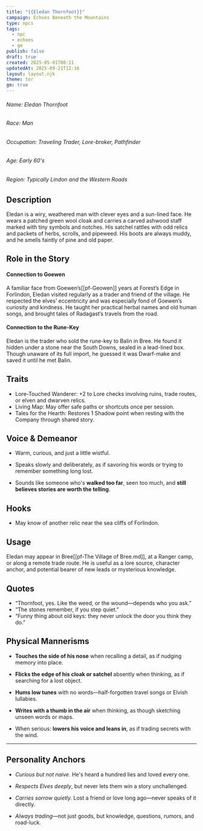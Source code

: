 ```yaml
---
title: "{{Eledan Thornfoot}}"
campaign: Echoes Beneath the Mountains
type: npcs
tags:
  - npc
  - echoes
  - gm
publish: false
draft: true
created: 2025-05-01T00:11
updatedAt: 2025-09-21T12:16
layout: layout.njk
theme: tor
gm: true
---
```

###### Name: Eledan Thornfoot
###### Race: Man
###### Occupation: Traveling Trader, Lore-broker, Pathfinder
###### Age: Early 60's
###### Region: Typically Lindon and the Western Roads

## Description
Eledan is a wiry, weathered man with clever eyes and a sun-lined face. He wears a patched green wool cloak and carries a carved ashwood staff marked with tiny symbols and notches. His satchel rattles with odd relics and packets of herbs, scrolls, and pipeweed. His boots are always muddy, and he smells faintly of pine and old paper.
## Role in the Story
#### Connection to Goewen
A familiar face from Goewen’s[[pf-Geowen]] years at Forest’s Edge in Forlindon, Eledan visited regularly as a trader and friend of the village. He respected the elves’ eccentricity and was especially fond of Goewen’s curiosity and kindness. He taught her practical herbal names and old human songs, and brought tales of Radagast’s travels from the road.
#### Connection to the Rune-Key
Eledan is the trader who sold the rune-key to Balin in Bree. He found it hidden under a stone near the South Downs, sealed in a lead-lined box. Though unaware of its full import, he guessed it was Dwarf-make and saved it until he met Balin.
## Traits
- Lore-Touched Wanderer: +2 to Lore checks involving ruins, trade routes, or elven and dwarven relics.  
- Living Map: May offer safe paths or shortcuts once per session.  
- Tales for the Hearth: Restores 1 Shadow point when resting with the Company through shared story.
## Voice & Demeanor

- Warm, curious, and just a little wistful.

- Speaks slowly and deliberately, as if savoring his words or trying to remember something long lost.

- Sounds like someone who's **walked too far**, seen too much, and **still believes stories are worth the telling**.
## Hooks
- May know of another relic near the sea cliffs of Forlindon.
## Usage
Eledan may appear in Bree[[pf-The Village of Bree.md]], at a Ranger camp, or along a remote trade route. He is useful as a lore source, character anchor, and potential bearer of new leads or mysterious knowledge.
## Quotes
- “Thornfoot, yes. Like the weed, or the wound—depends who you ask.”
- “The stones remember, if you step quiet.”
- “Funny thing about old keys: they never unlock the door you think they do.”

## Physical Mannerisms

- **Touches the side of his nose** when recalling a detail, as if nudging memory into place.

- **Flicks the edge of his cloak or satchel** absently when thinking, as if searching for a lost object.

- **Hums low tunes** with no words—half-forgotten travel songs or Elvish lullabies.

- **Writes with a thumb in the air** when thinking, as though sketching unseen words or maps.

- When serious: **lowers his voice and leans in**, as if trading secrets with the wind.

  

---

  

## Personality Anchors

- *Curious but not naive.* He's heard a hundred lies and loved every one.

- *Respects Elves deeply*, but never lets them win a story unchallenged.

- *Carries sorrow quietly.* Lost a friend or love long ago—never speaks of it directly.

- *Always trading*—not just goods, but knowledge, questions, rumors, and road-luck.